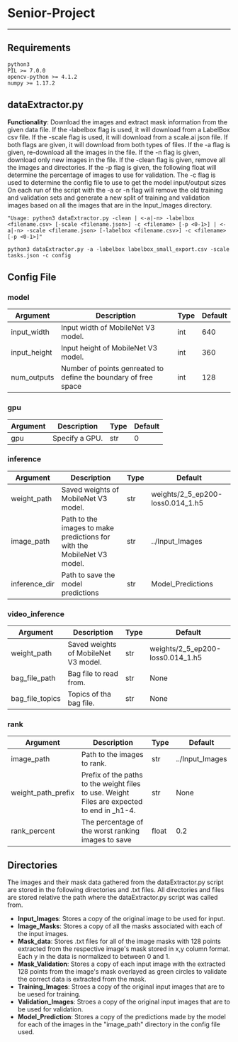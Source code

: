 # Senior-Project
***
## Requirements
```
python3
PIL >= 7.0.0
opencv-python >= 4.1.2
numpy >= 1.17.2
```

## dataExtractor.py
**Functionality**: Download the images and extract mask information from the given data file. If the -labelbox flag is used, it will download from a LabelBox csv file. If the -scale flag is used, it will download from a scale.ai json file. If both flags are given, it will download from both types of files. If the -a flag is given, re-download all the images in the file. If the -n flag is given, download only new images in the file. If the -clean flag is given, remove all the images and directories. If the -p flag is given, the following float will determine the percentage of images to use for validation. The -c flag is used to determine the config file to use to get the model input/output sizes On each run of the script with the -a or -n flag will remove the old training and validation sets and generate a new split of training and validation images based on all the images that are in the Input_Images directory.
```
"Usage: python3 dataExtractor.py -clean | <-a|-n> -labelbox <filename.csv> [-scale <filename.json>] -c <filename> [-p <0-1>] | <-a|-n> -scale <filename.json> [-labelbox <filename.csv>] -c <filename> [-p <0-1>]"
``` 
```
python3 dataExtractor.py -a -labelbox labelbox_small_export.csv -scale tasks.json -c config
```

## Config File

### **model**
Argument|Description|Type|Default
---|---|---|---
input_width|Input width of MobileNet V3 model.|int|640
input_height|Input height of MobileNet V3 model.|int|360
num_outputs|Number of points genreated to define the boundary of free space|int|128

### **gpu**
Argument|Description|Type|Default
---|---|---|---
gpu|Specify a GPU.|str|0

### **inference**
Argument|Description|Type|Default
---|---|---|---
weight_path|Saved weights of MobileNet V3 model.|str|weights/2_5_ep200-loss0.014_1.h5
image_path|Path to the images to make predictions for with the MobileNet V3 model.|str|../Input_Images
inference_dir|Path to save the model predictions|str|Model_Predictions

### **video_inference**
Argument|Description|Type|Default
---|---|---|---
weight_path|Saved weights of MobileNet V3 model.|str|weights/2_5_ep200-loss0.014_1.h5
bag_file_path|Bag file to read from.|str|None
bag_file_topics|Topics of tha bag file.|str|None


### **rank**
Argument|Description|Type|Default
---|---|---|---
image_path|Path to the images to rank.|str|../Input_Images
weight_path_prefix|Prefix of the paths to the weight files to use. Weight Files are expected to end in _h1-4.|str|None
rank_percent|The percentage of the worst ranking images to save|float|0.2

## Directories
The images and their mask data gathered from the dataExtractor.py script are stored in the following directories and .txt files. All directories and files are stored relative the path where the dataExtractor.py script was called from.
* **Input_Images**: Stores a copy of the original image to be used for input.
* **Image_Masks**: Stores a copy of all the masks associated with each of the input images.
* **Mask_data**: Stores .txt files for all of the image masks with 128 points extracted from the respective image's mask stored in x,y column format. Each y in the data is normalized to between 0 and 1.
* **Mask_Validation**: Stores a copy of each input image with the extracted 128 points from the image's mask overlayed as green circles to validate the correct data is extracted from the mask.
* **Training_Images**: Stroes a copy of the original input images that are to be uesed for training.
* **Validation_Images**: Stroes a copy of the original input images that are to be used for validation.
* **Model_Prediction**: Stores a copy of the predictions made by the model for each of the images in the "image_path" directory in the config file used.
